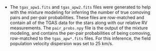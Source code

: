 * The `tgas_apw1.fits` and `tgas_apw2.fits` files were generated to help with
  the mixture modeling for inferring the number of true comoving pairs and
  per-pair probabilities. These files are row-matched and contain all of the
  TGAS data for the stars along with our relative RV measurements. The
  `pair_probs.npy` file is the output of the mixture modeling, and contains the
  per-pair probabilities of being comoving, row-matched to the
  `tgas_apw*.fits` files. For this inference, the field population velocity
  dispersion was set to 25 km/s.
